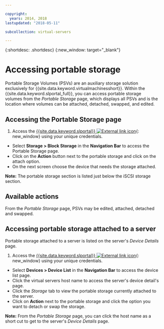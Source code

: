```yaml
---

copyright:
  years: 2014, 2018
lastupdated: "2018-05-11"

subcollection: virtual-servers

---
```


{:shortdesc: .shortdesc}
{:new_window: target="_blank"}

# Accessing portable storage

Portable Storage Volumes (PSVs) are an auxiliary storage solution exclusively for {{site.data.keyword.virtualmachinesshort}}. Within the {{site.data.keyword.slportal_full}}, you can access portable storage volumes from the *Portable Storage* page, which displays all PSVs and is the location where volumes can be attached, detached, swapped, and edited. 

## Accessing the Portable Storage page

1. Access the [{{site.data.keyword.slportal}} ![External link icon](../../icons/launch-glyph.svg "External link icon")](https://control.softlayer.com/){: new_window} using your unique credentials.
* Select **Storage > Block Storage** in the **Navigation Bar** to access the Portable Storage page.
* Click on the **Action** button next to the portable storage and click on the attach option.
* On the next screen choose the device that needs the storage attached.

**Note:** The portable storage section is listed just below the iSCSI storage section.

## Available actions

From the *Portable Storage* page, PSVs may be edited, attached, detached and swapped.

## Accessing portable storage attached to a server

Portable storage attached to a server is listed on the server's *Device Details* page.

1. Access the  [{{site.data.keyword.slportal}} ![External link icon](../../icons/launch-glyph.svg "External link icon")](https://control.softlayer.com/){: new_window} using your unique credentials.
* Select **Devices > Device List** in the **Navigation Bar** to access the device list page.
* Click the virtual servers host name to access the server's device detail's page.
* Click the *Storage* tab to view the portable storage currently attached to the server.
* Click on **Action** next to the portable storage and click the option you want to detach or swap the storage. 

**Note:** From the *Portable Storage* page, you can click the host name as a short cut to get to the server's *Device Details* page. 
